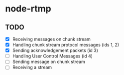 # node-rtmp


## TODO

- [x] Receiving messages on chunk stream
- [x] Handling chunk stream protocol messages (ids 1, 2)
- [x] Sending acknowledgement packets (id 3)
- [ ] Handling User Control Messages (id 4)
- [ ] Sending message on chunk stream
- [ ] Receiving a stream 
